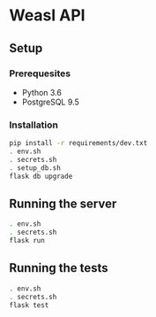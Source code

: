 # Weasl API

## Setup

### Prerequesites

 - Python 3.6
 - PostgreSQL 9.5

### Installation

```bash
pip install -r requirements/dev.txt
. env.sh
. secrets.sh
. setup_db.sh
flask db upgrade
```

## Running the server

```bash
. env.sh
. secrets.sh
flask run
```

## Running the tests

```bash
. env.sh
. secrets.sh
flask test
```
